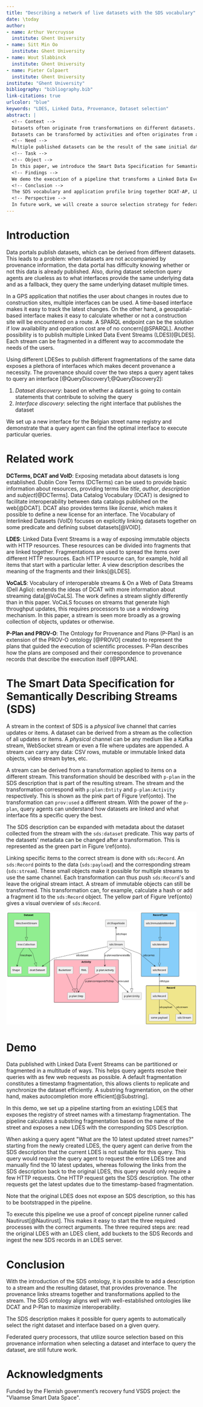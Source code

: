 ```yaml
---
title: "Describing a network of live datasets with the SDS vocabulary"
date: \today
author:
- name: Arthur Vercruysse
  institute: Ghent University
- name: Sitt Min Oo
  institute: Ghent University
- name: Wout Slabbinck
  institute: Ghent University
- name: Pieter Colpaert
  institute: Ghent University
institute: "Ghent University"
bibliography: "bibliography.bib"
link-citations: true
urlcolor: "blue"
keywords: "LDES, Linked Data, Provenance, Dataset selection"
abstract: |
  <!-- Context -->
  Datasets often originate from transformations on different datasets.
  Datasets can be transformed by activities and often originates from a different live dataset.
  <!-- Need -->
  Multiple published datasets can be the result of the same initial dataset. We want to give query processors transparency in how datasets are linked.
  <!-- Task -->
  <!-- Object -->
  In this paper, we introduce the Smart Data Specification for Semantically Describing Streams (SDS) to annotate datasets with provenance information, describing the consumed stream and the applied transformations on that stream.
  <!-- Findings -->
  We demo the execution of a pipeline that transforms a Linked Data Event Stream and publishes the data in a different structure as described in the SDS description.
  <!-- Conclusion -->
  The SDS vocabulary and application profile bring together DCAT-AP, LDES and P-Plan.
  <!-- Perspective -->
  In future work, we will create a source selection strategy for federated query processors that take into account this provenance information when selecting a dataset and interface to query the dataset. 
---
```


# Introduction

Data portals publish datasets, which can be derived from different datasets. This leads to a problem: when datasets are not accompanied by provenance information, the data portal has difficulty knowing whether or not this data is already published. Also, during dataset selection query agents are clueless as to what interfaces provide the same underlying data and as a fallback, they query the same underlying dataset multiple times. 

In a GPS application that notifies the user about changes in routes due to construction sites, multiple interfaces can be used. 
A time-based interface makes it easy to track the latest changes. 
On the other hand, a geospatial-based interface makes it easy to calculate whether or not a construction site will be encountered on a route.
A SPARQL endpoint can be the solution if low availability and operation cost are of no concern[@SPARQL].
Another possibility is to publish multiple Linked Data Event Streams (LDES)[@LDES].
Each stream can be fragmented in a different way to accommodate the needs of the users. 

<!-- helps the query agent understand that the datasets contain the same data and that the geospatial interface will be more efficient for this application. -->
Using different LDESes to publish different fragmentations of the same data exposes a plethora of interfaces which makes decent provenance a necessity. 
The provenance should cover the two steps a query agent takes to query an interface [@QueryDiscovery1;@QueryDiscovery2]:  

1. _Dataset discovery_: based on whether a dataset is going to contain statements that contribute to solving the query
2. _Interface discovery_: selecting the right interface that publishes the dataset

We set up a new interface for the Belgian street name registry and demonstrate that a query agent can find the optimal interface to execute particular queries.


# Related work

**DCTerms, DCAT and VoID**: Exposing metadata about datasets is long established. Dublin Core Terms (DCTerms) can be used to provide basic information about resources, providing terms like _title_, _author_, _description_ and _subject_[@DCTerms]. Data Catalog Vocabulary (DCAT) is designed to facilitate interoperability between data catalogs published on the web[@DCAT]. DCAT also provides terms like _license_, which makes it possible to define a new license for an interface. The Vocabulary of Interlinked Datasets (VoID) focuses on explicitly linking datasets together on some predicate and defining subset datasets[@VOID].

**LDES**: Linked Data Event Streams is a way of exposing immutable objects with HTTP resources. These resources can be divided into fragments that are linked together. Fragmentations are used to spread the items over different HTTP resources. Each HTTP resource can, for example, hold all items that start with a particular letter. A view description describes the meaning of the fragments and their links[@LDES].   <!-- this is a reference to LDES paper -->

**VoCaLS**: Vocabulary of interoperable streams & On a Web of Data Streams (Dell Aglio): extends the ideas of DCAT with more information about streaming data[@VoCaLS]. The work defines a stream slightly differently than in this paper. VoCaLS focuses on streams that generate high throughput updates, this requires processors to use a windowing mechanism. In this paper, a stream is seen more broadly as a growing collection of objects, updates or otherwise.

**P-Plan and PROV-O**: The Ontology for Provenance and Plans (P-Plan) is an extension of the PROV-O ontology [@PROVO] created to represent the plans that guided the execution of scientific processes. P-Plan describes how the plans are composed and their correspondence to provenance records that describe the execution itself [@PPLAN].

# The Smart Data Specification for Semantically Describing Streams (SDS)

<!--stream is een live kanaal met updates, de dataset is dan het geheel van alle updates samen-->
A stream in the context of SDS is a _physical_ live channel that carries updates or items. A dataset can be derived from a stream as the collection of all updates or items. A _physical_ channel can be any medium like a Kafka stream, WebSocket stream or even a file where updates are appended. A stream can carry any data: CSV rows, mutable or immutable linked data objects, video stream bytes, etc.

<!--een stream kan gemaakt worden van een andere stream na een transformatie. Deze transformatie wordt omschreven in de SDS description. Zo kan je informatie vinden over de net gevonden stream (stub naar source selection in query agents)-->
A stream can be derived from a transformation applied to items on a different stream. This transformation should be described with `p-plan` in the SDS description that is part of the resulting stream. The stream and the transformation correspond with `p:plan:Entity` and `p-plan:Activity` respectively. This is shown as the pink part of Figure \ref{onto}. The transformation can  `prov:used` a different stream.
With the power of the `p-plan`, query agents can understand how datasets are linked and what interface fits a specific query the best.

<!--sds dataset verwijst naar metadata over de dataset dat opgebouwd wordt door deze stream-->
The SDS description can be expanded with metadata about the dataset collected from the stream with the `sds:dataset` predicate. This way parts of the datasets' metadata can be changed after a transformation. This is represented as the green part in Figure \ref{onto}. 

<!--sds Record zijn objecten dat dataset objecten verbinden aan de huidige stream. Nuttig want dan kan je met een transformatie (meta)data toevoegen aan sds Record, maar niet aan de dataset. (stub bucketization)-->
<!--   push only data structure: je kan informatie over meerdere streams op dezelfde push only data structure zetten, zoals gewoon appenden naar een file-->
Linking specific items to the correct stream is done with `sds:Record`. An `sds:Record` points to the data (`sds:payload`) and the corresponding stream (`sds:stream`). These small objects make it possible for multiple streams to use the same channel. Each transformation can thus push `sds:Record`'s and leave the original stream intact. A stream of immutable objects can still be transformed. This transformation can, for example, calculate a hash or add a fragment id to the `sds:Record` object. The yellow part of Figure \ref{onto} gives a visual overview of `sds:Record`.

<!--  Figuurtje ofzo met de ontology -->
![SDS Ontology\label{onto}](./ontology.png)


# Demo

Data published with Linked Data Event Streams can be partitioned or fragmented in a multitude of ways. This helps query agents resolve their queries with as few web requests as possible. A default fragmentation constitutes a timestamp fragmentation, this allows clients to replicate and synchronize the dataset efficiently. A substring fragmentation, on the other hand, makes autocompletion more efficient[@Substring].

In this demo, we set up a pipeline starting from an existing LDES that exposes the registry of street names with a timestamp fragmentation. The pipeline calculates a substring fragmentation based on the name of the street and exposes a new LDES with the corresponding SDS Description.

When asking a query agent "What are the 10 latest updated street names?" starting from the newly created LDES, the query agent can derive from the SDS description that the current LDES is not suitable for this query. This query would require the query agent to request the entire LDES tree and manually find the 10 latest updates, whereas following the links from the SDS description back to the original LDES, this query would only require a few HTTP requests. One HTTP request gets the SDS description. The other requests get the latest updates due to the timestamp-based fragmentation. 

Note that the original LDES does not expose an SDS description, so this has to be bootstrapped in the pipeline.

To execute this pipeline we use a proof of concept pipeline runner called Nautirust[@Nautirust]. This makes it easy to start the three required processes with the correct arguments. The three required steps are: read the original LDES with an LDES client, add buckets to the SDS Records and ingest the new SDS records in an LDES server.


# Conclusion

With the introduction of the SDS ontology, it is possible to add a description to a stream and the resulting dataset, that provides provenance. The provenance links streams together and transformations applied to the stream. The SDS ontology aligns well with well-established ontologies like DCAT and P-Plan to maximize interoperability.

The SDS description makes it possible for query agents to automatically select the right dataset and interface based on a given query.


Federated query processors, that utilize source selection based on this provenance information when selecting a dataset and interface to query the dataset, are still future work. 


# Acknowledgments

Funded by the Flemish government’s recovery fund VSDS project: the "Vlaamse Smart Data Space".
